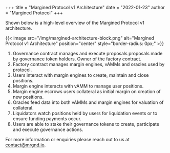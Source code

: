 +++
title = "Margined Protocol v1 Architecture"
date = "2022-01-23"
author = "Margined Protocol"
+++

Shown below is a high-level overview of the Margined Protocol v1 architecture.

{{< image src="/img/margined-architecture-block.png" alt="Margined Protocol v1 Architecture" position="center" style="border-radius: 0px;" >}}

1. Governance contract manages and execute proposals proposals made by governance token holders. Owner of the factory contract.
2. Factory contract manages margin engines, vAMMs and oracles used by protocol.
3. Users interact with margin engines to create, maintain and close  positions.
4. Margin engine interacts with vAMM to manage user positions.
5. Margin engine escrows users collateral as initial margin on creation of new positions.
6. Oracles feed data into both vAMMs and margin engines for valuation of collateral.
7. Liquidators watch positions held by users for liquidation events or to ensure funding payments occur.
8. Users are able to stake their governance tokens to create, participate and execute governance actions.

For more information or enquiries please reach out to us at <contact@mrgnd.io>.
